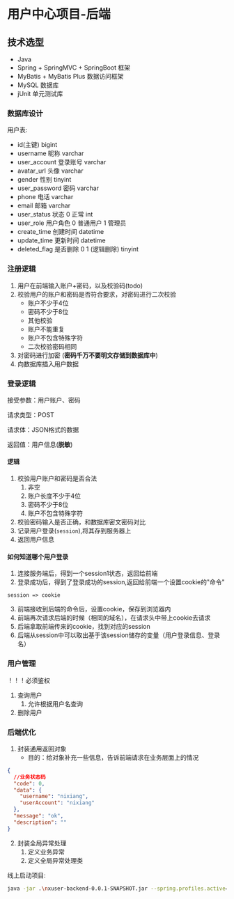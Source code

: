# 用户中心项目-后端

## 技术选型

- Java
- Spring + SpringMVC + SpringBoot 框架
- MyBatis + MyBatis Plus 数据访问框架
- MySQL 数据库
- jUnit 单元测试库

### 数据库设计

用户表:

- id(主键) bigint
- username 昵称 varchar
- user_account 登录账号 varchar
- avatar_url 头像 varchar
- gender 性别 tinyint
- user_password 密码 varchar
- phone 电话 varchar
- email 邮箱 varchar
- user_status 状态 0 正常 int
- user_role 用户角色 0 普通用户 1 管理员
- create_time 创建时间 datetime
- update_time 更新时间 datetime
- deleted_flag 是否删除 0 1 (逻辑删除) tinyint

### 注册逻辑

1. 用户在前端输入账户+密码，以及校验码(todo)
2. 校验用户的账户和密码是否符合要求，对密码进行二次校验
    - 账户不少于4位
    - 密码不少于8位
    - 其他校验
    - 账户不能重复
    - 账户不包含特殊字符
    - 二次校验密码相同
3. 对密码进行加密 (**密码千万不要明文存储到数据库中**)
4. 向数据库插入用户数据

### 登录逻辑

接受参数：用户账户、密码

请求类型：POST

请求体：JSON格式的数据

返回值：用户信息(**脱敏**)

#### 逻辑

1. 校验用户账户和密码是否合法
    1. 非空
    2. 账户长度不少于4位
    3. 密码不少于8位
    4. 账户不包含特殊字符
2. 校验密码输入是否正确，和数据库密文密码对比
3. 记录用户登录(`session`),将其存到服务器上
4. 返回用户信息

#### 如何知道哪个用户登录

1. 连接服务端后，得到一个session1状态，返回给前端
2. 登录成功后，得到了登录成功的session,返回给前端一个设置cookie的"命令"

```session => cookie```

3. 前端接收到后端的命令后，设置cookie，保存到浏览器内
4. 前端再次请求后端的时候（相同的域名），在请求头中带上cookie去请求
5. 后端拿取前端传来的cookie，找到对应的session
6. 后端从session中可以取出基于该session储存的变量（用户登录信息、登录名）

### 用户管理

！！！必须鉴权

1. 查询用户
    1. 允许根据用户名查询
2. 删除用户

### 后端优化

1. 封装通用返回对象
    - 目的：给对象补充一些信息，告诉前端请求在业务层面上的情况

```json
{
  //业务状态码
  "code": 0,
  "data": {
    "username": "nixiang",
    "userAccount": "nixiang"
  },
  "message": "ok",
  "description": ""
}
```

2. 封装全局异常处理
    1. 定义业务异常
    2. 定义全局异常处理类

线上启动项目:

```Bash
java -jar .\nxuser-backend-0.0.1-SNAPSHOT.jar --spring.profiles.active=prod
```